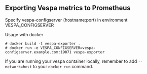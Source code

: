 ## Exporting Vespa metrics to Prometheus

Specify vespa-configserver (hostname:port) in environment VESPA_CONFIGSERVER

Usage with docker

    # docker build -t vespa-exporter .
    # docker run -e VESPA_CONFIGSERVER=vespa-configserver.example.com:19071 vespa-exporter

If you are running your vespa container locally, remember to add `--network=host` to your `docker run` command.
